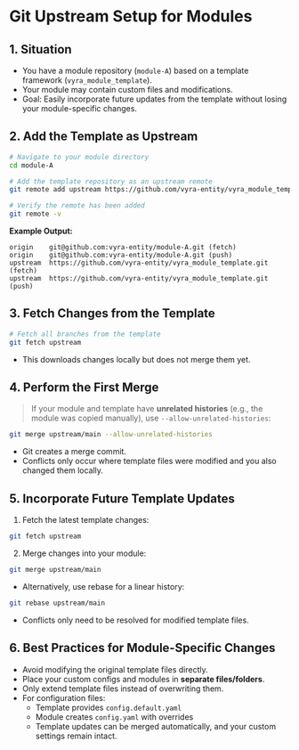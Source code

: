# Git Upstream Setup for Modules

## 1. Situation

- You have a module repository (`module-A`) based on a template framework (`vyra_module_template`).
- Your module may contain custom files and modifications.
- Goal: Easily incorporate future updates from the template without losing your module-specific changes.

## 2. Add the Template as Upstream

```bash
# Navigate to your module directory
cd module-A

# Add the template repository as an upstream remote
git remote add upstream https://github.com/vyra-entity/vyra_module_template.git

# Verify the remote has been added
git remote -v
```

**Example Output:**

```text
origin    git@github.com:vyra-entity/module-A.git (fetch)
origin    git@github.com:vyra-entity/module-A.git (push)
upstream  https://github.com/vyra-entity/vyra_module_template.git (fetch)
upstream  https://github.com/vyra-entity/vyra_module_template.git (push)
```

## 3. Fetch Changes from the Template

```bash
# Fetch all branches from the template
git fetch upstream
```

- This downloads changes locally but does not merge them yet.

## 4. Perform the First Merge

> If your module and template have **unrelated histories** (e.g., the module was copied manually), use `--allow-unrelated-histories`:

```bash
git merge upstream/main --allow-unrelated-histories
```

- Git creates a merge commit.
- Conflicts only occur where template files were modified and you also changed them locally.

## 5. Incorporate Future Template Updates

1. Fetch the latest template changes:

```bash
git fetch upstream
```

2. Merge changes into your module:

```bash
git merge upstream/main
```

- Alternatively, use rebase for a linear history:

```bash
git rebase upstream/main
```

- Conflicts only need to be resolved for modified template files.

## 6. Best Practices for Module-Specific Changes

- Avoid modifying the original template files directly.
- Place your custom configs and modules in **separate files/folders**.
- Only extend template files instead of overwriting them.
- For configuration files:
  - Template provides `config.default.yaml`
  - Module creates `config.yaml` with overrides
  - Template updates can be merged automatically, and your custom settings remain intact.

